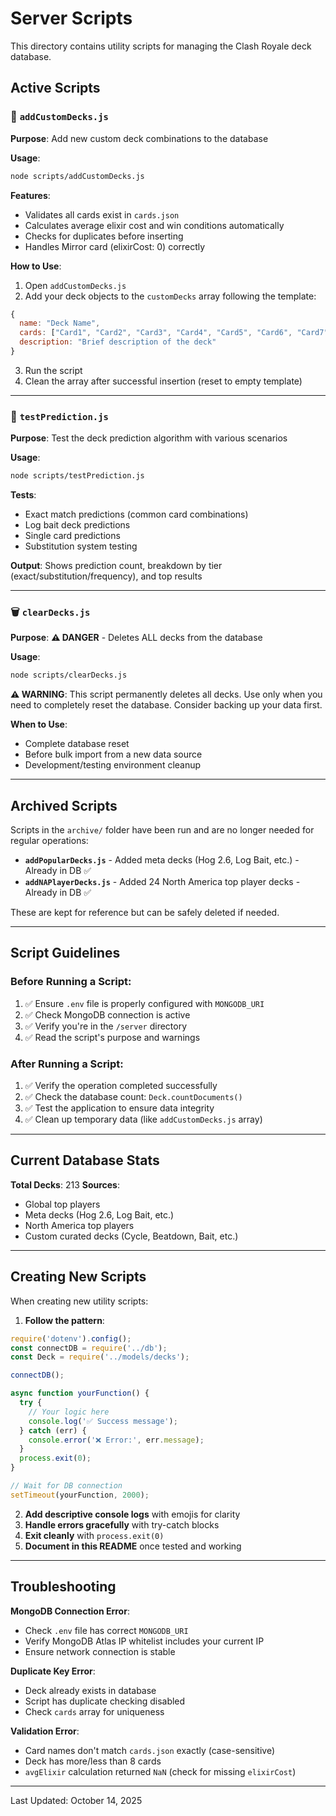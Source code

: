 # Server Scripts

This directory contains utility scripts for managing the Clash Royale deck database.

## Active Scripts

### 🎴 `addCustomDecks.js`
**Purpose**: Add new custom deck combinations to the database

**Usage**:
```bash
node scripts/addCustomDecks.js
```

**Features**:
- Validates all cards exist in `cards.json`
- Calculates average elixir cost and win conditions automatically
- Checks for duplicates before inserting
- Handles Mirror card (elixirCost: 0) correctly

**How to Use**:
1. Open `addCustomDecks.js`
2. Add your deck objects to the `customDecks` array following the template:
```javascript
{
  name: "Deck Name",
  cards: ["Card1", "Card2", "Card3", "Card4", "Card5", "Card6", "Card7", "Card8"],
  description: "Brief description of the deck"
}
```
3. Run the script
4. Clean the array after successful insertion (reset to empty template)

---

### 🧪 `testPrediction.js`
**Purpose**: Test the deck prediction algorithm with various scenarios

**Usage**:
```bash
node scripts/testPrediction.js
```

**Tests**:
- Exact match predictions (common card combinations)
- Log bait deck predictions
- Single card predictions
- Substitution system testing

**Output**: Shows prediction count, breakdown by tier (exact/substitution/frequency), and top results

---

### 🗑️ `clearDecks.js`
**Purpose**: **⚠️ DANGER** - Deletes ALL decks from the database

**Usage**:
```bash
node scripts/clearDecks.js
```

**⚠️ WARNING**: This script permanently deletes all decks. Use only when you need to completely reset the database. Consider backing up your data first.

**When to Use**:
- Complete database reset
- Before bulk import from a new data source
- Development/testing environment cleanup

---

## Archived Scripts

Scripts in the `archive/` folder have been run and are no longer needed for regular operations:

- **`addPopularDecks.js`** - Added meta decks (Hog 2.6, Log Bait, etc.) - Already in DB ✅
- **`addNAPlayerDecks.js`** - Added 24 North America top player decks - Already in DB ✅

These are kept for reference but can be safely deleted if needed.

---

## Script Guidelines

### Before Running a Script:
1. ✅ Ensure `.env` file is properly configured with `MONGODB_URI`
2. ✅ Check MongoDB connection is active
3. ✅ Verify you're in the `/server` directory
4. ✅ Read the script's purpose and warnings

### After Running a Script:
1. ✅ Verify the operation completed successfully
2. ✅ Check the database count: `Deck.countDocuments()`
3. ✅ Test the application to ensure data integrity
4. ✅ Clean up temporary data (like `addCustomDecks.js` array)

---

## Current Database Stats

**Total Decks**: 213
**Sources**: 
- Global top players
- Meta decks (Hog 2.6, Log Bait, etc.)
- North America top players
- Custom curated decks (Cycle, Beatdown, Bait, etc.)

---

## Creating New Scripts

When creating new utility scripts:

1. **Follow the pattern**:
```javascript
require('dotenv').config();
const connectDB = require('../db');
const Deck = require('../models/decks');

connectDB();

async function yourFunction() {
  try {
    // Your logic here
    console.log('✅ Success message');
  } catch (err) {
    console.error('❌ Error:', err.message);
  }
  process.exit(0);
}

// Wait for DB connection
setTimeout(yourFunction, 2000);
```

2. **Add descriptive console logs** with emojis for clarity
3. **Handle errors gracefully** with try-catch blocks
4. **Exit cleanly** with `process.exit(0)`
5. **Document in this README** once tested and working

---

## Troubleshooting

**MongoDB Connection Error**:
- Check `.env` file has correct `MONGODB_URI`
- Verify MongoDB Atlas IP whitelist includes your current IP
- Ensure network connection is stable

**Duplicate Key Error**:
- Deck already exists in database
- Script has duplicate checking disabled
- Check `cards` array for uniqueness

**Validation Error**:
- Card names don't match `cards.json` exactly (case-sensitive)
- Deck has more/less than 8 cards
- `avgElixir` calculation returned `NaN` (check for missing `elixirCost`)

---

Last Updated: October 14, 2025
